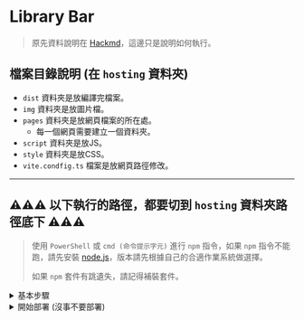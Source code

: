 # Library Bar

> 原先資料說明在 [Hackmd](https://hackmd.io/@sGEp9JWcRCW0QY1r-j9kRg/H1Axjeckh)，這邊只是說明如何執行。
> 
## 檔案目錄說明 (在 `hosting` 資料夾)
* `dist` 資料夾是放編譯完檔案。
* `img` 資料夾是放圖片檔。
* `pages` 資料夾是放網頁檔案的所在處。
  * 每一個網頁需要建立一個資料夾。
* `script` 資料夾是放JS。
* `style` 資料夾是放CSS。
* `vite.condfig.ts` 檔案是放網頁路徑修改。


-----
## :warning::warning::warning: 以下執行的路徑，都要切到 `hosting` 資料夾路徑底下 :warning::warning::warning:

> 使用 `PowerShell` 或 `cmd (命令提示字元)` 進行 `npm` 指令，如果 `npm` 指令不能跑，請先安裝 [node.js](https://nodejs.org/zh-tw/download)，版本請先根據自己的合適作業系統做選擇。
> 
> 如果 `npm` 套件有跳遺失，請記得補裝套件。

<details>
  <summary>基本步驟</summary>

  #### 切換路徑到 `hosting` 資料夾路徑底下，使用 `PowerShell` 或 `cmd (命令提示字元)`，:warning:注意：根據自己的路徑做切換，以下是範例。
  ```txt
  cd C:\Users\user\Desktop\Library_Bar\hosting
  ```

  #### 安裝依賴項 (第一次安裝就好)
  ```txt
  npm i
  ```

  #### 執行測試
  ```txt
  npm run dev
  ``` 
  按下 `o` 鍵查看首頁有沒有正常顯示，確認完網頁都正常值後按下按下 `q` 鍵離開。
  * press r to restart the server
  * press u to show server url
  * press o to open in browser
  * press c to clear console
  * press q to quit

  #### 重新編譯測試檔
  ```txt
  npm run build
  ```

  #### 測試編譯完檔案
  ```txt
  npm run preview
  ``` 

  查看網頁路徑，其他頁面也是：
  * [http://localhost:4173/pages/feed](http://localhost:4173/pages/feed)
  * [http://localhost:4173/pages/readbook](http://localhost:4173/pages/readbook)
  * [http://localhost:4173/pages/store](http://localhost:4173/pages/store)
  * [http://localhost:4173/pages/template](http://localhost:4173/pages/template)

  確認編譯後的網頁沒問題之後，按 `Ctrl + C` 退出。
</details>

<details>
  <summary>開始部署 (沒事不要部署)</summary>
  
  #### 安裝 firebase CLI (第一次安裝就好)
  ```
  npm install -g firebase-tools
  ```

  #### 啟動登錄過程 (第一次啟動就好)
  ```
  firebase login
  ```

  #### 啟用 webframeworks (第一次啟動就好)
  ```
  firebase experiments:enable webframeworks
  ```

  #### 部屬到 firebase 部署到 hosting
  ```
  firebase deploy
  ```

  #### 查看已部署的網頁：
  * [https://librarybar-56ac7.web.app](https://librarybar-56ac7.web.app)
  * [https://librarybar-56ac7.web.app/pages/feed](https://librarybar-56ac7.web.app/pages/feed)
  * [https://librarybar-56ac7.web.app/pages/readbook](https://librarybar-56ac7.web.app/pages/readbook)
  * [https://librarybar-56ac7.web.app/pages/store](https://librarybar-56ac7.web.app/pages/store)
  * [https://librarybar-56ac7.web.app/pages/template](https://librarybar-56ac7.web.app/pages/template)
  
</details>
